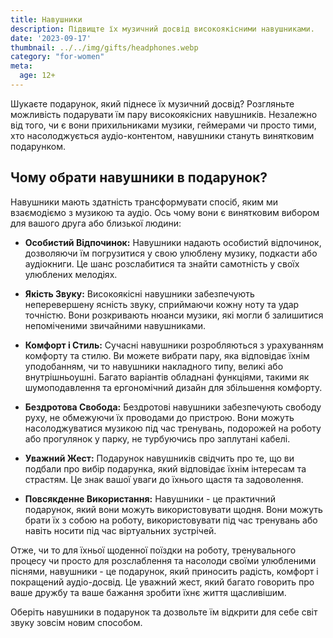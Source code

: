 ```yaml
---
title: Навушники
description: Підвищте їх музичний досвід високоякісними навушниками.
date: '2023-09-17'
thumbnail: ../../img/gifts/headphones.webp
category: "for-women"
meta:
  age: 12+
---
```


Шукаєте подарунок, який піднесе їх музичний досвід? Розгляньте можливість подарувати їм пару високоякісних навушників. Незалежно від того, чи є вони прихильниками музики, геймерами чи просто тими, хто насолоджується аудіо-контентом, навушники стануть винятковим подарунком.

## Чому обрати навушники в подарунок?

Навушники мають здатність трансформувати спосіб, яким ми взаємодіємо з музикою та аудіо. Ось чому вони є винятковим вибором для вашого друга або близької людини:

- **Особистий Відпочинок:** Навушники надають особистий відпочинок, дозволяючи їм погрузитися у свою улюблену музику, подкасти або аудіокниги. Це шанс розслабитися та знайти самотність у своїх улюблених мелодіях.

- **Якість Звуку:** Високоякісні навушники забезпечують неперевершену ясність звуку, сприймаючи кожну ноту та удар точністю. Вони розкривають нюанси музики, які могли б залишитися непоміченими звичайними навушниками.

- **Комфорт і Стиль:** Сучасні навушники розробляються з урахуванням комфорту та стилю. Ви можете вибрати пару, яка відповідає їхнім уподобанням, чи то навушники накладного типу, великі або внутрішньоушні. Багато варіантів обладнані функціями, такими як шумоподавлення та ергономічний дизайн для збільшення комфорту.

- **Бездротова Свобода:** Бездротові навушники забезпечують свободу руху, не обмежуючи їх проводами до пристрою. Вони можуть насолоджуватися музикою під час тренувань, подорожей на роботу або прогулянок у парку, не турбуючись про заплутані кабелі.

- **Уважний Жест:** Подарунок навушників свідчить про те, що ви подбали про вибір подарунка, який відповідає їхнім інтересам та страстям. Це знак вашої уваги до їхнього щастя та задоволення.

- **Повсякденне Використання:** Навушники - це практичний подарунок, який вони можуть використовувати щодня. Вони можуть брати їх з собою на роботу, використовувати під час тренувань або навіть носити під час віртуальних зустрічей.

Отже, чи то для їхньої щоденної поїздки на роботу, тренувального процесу чи просто для розслаблення та насолоди своїми улюбленими піснями, навушники - це подарунок, який приносить радість, комфорт і покращений аудіо-досвід. Це уважний жест, який багато говорить про ваше дружбу та ваше бажання зробити їхнє життя щасливішим.

Оберіть навушники в подарунок та дозвольте їм відкрити для себе світ звуку зовсім новим способом.
